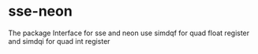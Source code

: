 # sse-neon
The  package Interface for sse and neon
use simdqf for quad float register
and simdqi for quad int register
